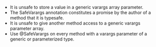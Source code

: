 * It is unsafe to store a value in a generic varargs array parameter.
* The SafeVarargs annotation constitutes a promise by the author of a method that it is typesafe.
* It is unsafe to give another method access to a generic varargs parameter array.
* Use @SafeVarargs on every method with a varargs parameter of a generic or parameterized type.

